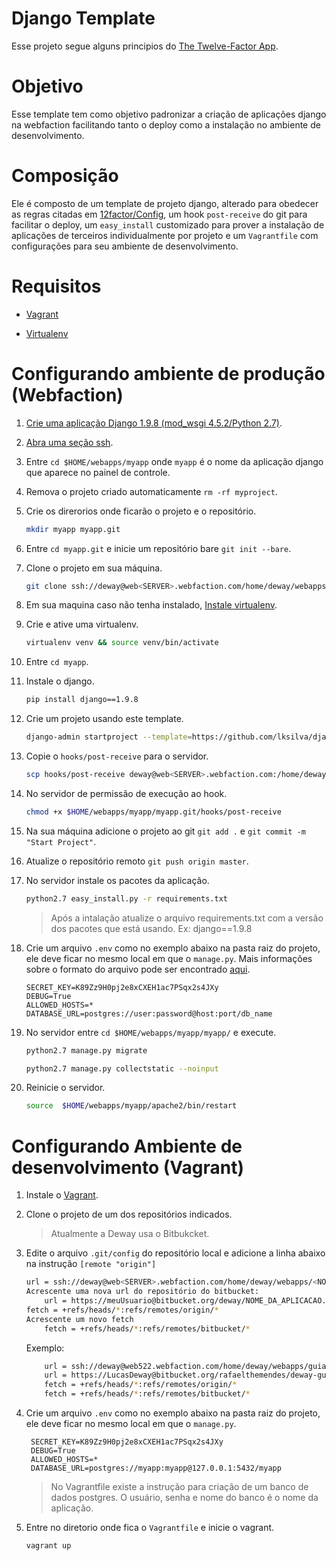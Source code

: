 # Django Template

Esse projeto segue alguns principios do [The Twelve-Factor App](http://12factor.net/pt_br/). 

# Objetivo

Esse template tem como objetivo padronizar a criação de aplicações django na webfaction facilitando tanto o deploy como a instalação no ambiente de desenvolvimento. 

# Composição

Ele é composto de um template de projeto django, alterado para obedecer as regras citadas em [12factor/Config](http://12factor.net/pt_br/config), um hook `post-receive` do git para facilitar o deploy,
um `easy_install` customizado para prover a instalação de aplicações de terceiros individualmente por projeto e um `Vagrantfile` com configurações para seu ambiente de desenvolvimento. 

# Requisitos

- [Vagrant](https://www.vagrantup.com/)

- [Virtualenv](https://virtualenv.pypa.io/en/stable/)

# Configurando ambiente de produção  (Webfaction)

1. [Crie uma aplicação Django 1.9.8 (mod_wsgi 4.5.2/Python 2.7)](https://docs.webfaction.com/software/django/getting-started.html).

2. [Abra uma seção ssh](https://docs.webfaction.com/user-guide/access.html#ssh).

3. Entre `cd $HOME/webapps/myapp` onde `myapp` é o nome da aplicação django que aparece no painel de controle.

4. Remova o projeto criado automaticamente `rm -rf myproject`.

5. Crie os direrorios onde ficarão o projeto e o repositório.

    ```bash
    mkdir myapp myapp.git        
    ```    
6. Entre `cd myapp.git` e inicie um repositório bare `git init --bare`.

7. Clone o projeto em sua máquina.

    ```bash
    git clone ssh://deway@web<SERVER>.webfaction.com/home/deway/webapps/myapp/myapp.git    
    ```    
8. Em sua maquina caso não tenha instalado, [Instale virtualenv](https://virtualenv.pypa.io/en/stable/installation/).

9. Crie e ative uma virtualenv.

    ```bash
    virtualenv venv && source venv/bin/activate    
    ```
10. Entre `cd myapp`.

11. Instale o django.

    ```bash
    pip install django==1.9.8    
    ```
12. Crie um projeto usando este template.
    
    ```bash
    django-admin startproject --template=https://github.com/lksilva/django1.9-template/archive/patch-1.zip --name=Vagrantfile,post-receive myapp .    
    ```
13. Copie o `hooks/post-receive` para o servidor.
    
    ```bash
    scp hooks/post-receive deway@web<SERVER>.webfaction.com:/home/deway/webapps/myapp/myapp.git/hooks    
    ```
14. No servidor de permissão de execução ao hook.
    
    ```bash
    chmod +x $HOME/webapps/myapp/myapp.git/hooks/post-receive    
    ```
15. Na sua máquina adicione o projeto ao git `git add .` e `git commit -m "Start Project"`.

16. Atualize o repositório remoto `git push origin master`.

17. No servidor instale os pacotes da aplicação.

    ```bash
    python2.7 easy_install.py -r requirements.txt   
    ```
    > Após a intalação atualize o arquivo  requirements.txt com a versão dos pacotes que está usando. Ex: django==1.9.8
    
18. Crie um arquivo `.env` como no exemplo abaixo na pasta raiz do projeto, ele deve ficar no mesmo local em que o `manage.py`. Mais informações sobre o formato do arquivo pode ser encontrado [aqui](http://django-environ.readthedocs.io/en/latest/).
    
        SECRET_KEY=K89Zz9H0pj2e8xCXEH1ac7PSqx2s4JXy
        DEBUG=True
        ALLOWED_HOSTS=*
        DATABASE_URL=postgres://user:password@host:port/db_name


19. No servidor entre `cd $HOME/webapps/myapp/myapp/` e execute.

    ```bash    
    python2.7 manage.py migrate 
    
    python2.7 manage.py collectstatic --noinput    
    ```
19. Reinicie o servidor.

    ```bash
    source  $HOME/webapps/myapp/apache2/bin/restart    
    ```


# Configurando  Ambiente de desenvolvimento (Vagrant)


1. Instale o [Vagrant](https://www.vagrantup.com/).

2. Clone o projeto de um dos repositórios indicados. 

    > Atualmente a Deway usa o Bitbukcket.

3. Edite o arquivo `.git/config` do repositório local e adicione a linha abaixo na instrução `[remote "origin"]`

    ```bash
    url = ssh://deway@web<SERVER>.webfaction.com/home/deway/webapps/<NOME_DA_APLICACAO>/<NOME_DA_APLICACAO>.git  
    Acrescente uma nova url do repositório do bitbucket:
        url = https://meuUsuario@bitbucket.org/deway/NOME_DA_APLICACAO.git
    fetch = +refs/heads/*:refs/remotes/origin/*
    Acrescente um novo fetch
        fetch = +refs/heads/*:refs/remotes/bitbucket/*
    ```
    Exemplo:
    ```bash
        url = ssh://deway@web522.webfaction.com/home/deway/webapps/guiabase_django/guiabase_django.git
        url = https://LucasDeway@bitbucket.org/rafaelthemendes/deway-guia-base-django.git
        fetch = +refs/heads/*:refs/remotes/origin/*
        fetch = +refs/heads/*:refs/remotes/bitbucket/*
    ```


4. Crie um arquivo `.env` como no exemplo abaixo na pasta raiz do projeto, ele deve ficar no mesmo local em que o `manage.py`. 
    
        SECRET_KEY=K89Zz9H0pj2e8xCXEH1ac7PSqx2s4JXy
        DEBUG=True
        ALLOWED_HOSTS=*
        DATABASE_URL=postgres://myapp:myapp@127.0.0.1:5432/myapp
        
    > No Vagrantfile existe a instrução para criação de um banco de dados postgres. O usuário, senha e nome do banco é o nome da aplicação.

5. Entre no diretorio onde fica o `Vagrantfile` e inicie o vagrant.

    ```bash
    vagrant up    
    ```
        
   
